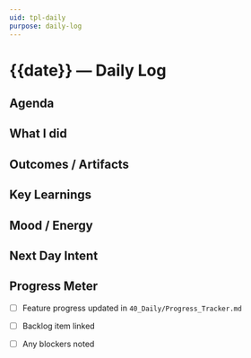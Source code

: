 ```yaml
---
uid: tpl-daily
purpose: daily-log
---
```


# {{date}} — Daily Log

## Agenda

## What I did

## Outcomes / Artifacts

## Key Learnings

## Mood / Energy

## Next Day Intent

## Progress Meter
- [ ] Feature progress updated in `40_Daily/Progress_Tracker.md`
- [ ] Backlog item linked
- [ ] Any blockers noted



